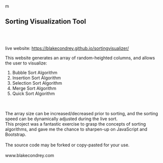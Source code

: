 m<h2><strong>Sorting Visualization Tool</strong></h2><br><br>

live website: https://blakecondrey.github.io/sortingvisualizer/ <br>

This website generates an array of random-heighted columns, and allows the user to visualize: <br>
<ol>
  <li>Bubble Sort Algorithm</li>
  <li>Insertion Sort Algorithm</li>
  <li>Selection Sort Algorithm</li>
  <li>Merge Sort Algorithm</li>
  <li>Quick Sort Algorithm</li>
</ol> <br><br>
The array size can be increased/decreased prior to sorting, and the sorting speed can be dynamically adjusted during the live sort. <br>
This project was a fantastic exercise to grasp the concepts of sorting algorithms, and gave me the chance to sharpen-up on JavaScript and Bootstrap.
<br><br>
The source code may be forked or copy-pasted for your use.<br><br>
www.blakecondrey.com
